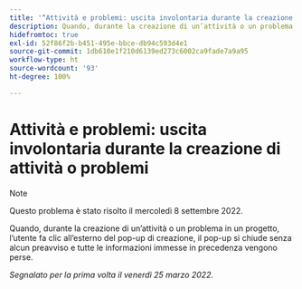 ```yaml
---
title: '“Attività e problemi: uscita involontaria durante la creazione di attività o problemi”'
description: Quando, durante la creazione di un’attività o un problema in un progetto, l’utente fa clic all’esterno del pop-up di creazione, il pop-up si chiude senza alcun preavviso e tutte le informazioni immesse in precedenza vengono perse.
hidefromtoc: true
exl-id: 52f86f2b-b451-495e-bbce-db94c593d4e1
source-git-commit: 1db610e1f210d6139ed273c6002ca9fade7a9a95
workflow-type: ht
source-wordcount: '93'
ht-degree: 100%

---
```


# Attività e problemi: uscita involontaria durante la creazione di attività o problemi

>[!NOTE]
>
> Questo problema è stato risolto il mercoledì 8 settembre 2022.

Quando, durante la creazione di un’attività o un problema in un progetto, l’utente fa clic all’esterno del pop-up di creazione, il pop-up si chiude senza alcun preavviso e tutte le informazioni immesse in precedenza vengono perse.

_Segnalato per la prima volta il venerdì 25 marzo 2022._
